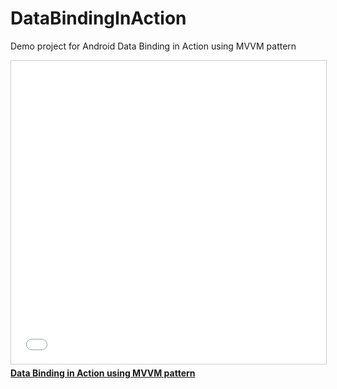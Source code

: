 # DataBindingInAction
Demo project for Android Data Binding in Action using MVVM pattern

<iframe src="//www.slideshare.net/slideshow/embed_code/key/7iHPlPucV0YNgZ" width="595" height="485" frameborder="0" marginwidth="0" marginheight="0" scrolling="no" style="border:1px solid #CCC; border-width:1px; margin-bottom:5px; max-width: 100%;" allowfullscreen> </iframe> <div style="margin-bottom:5px"> <strong> <a href="//www.slideshare.net/fabio_collini/data-binding-in-action-using-mvvm-pattern" title="Data Binding in Action using MVVM pattern" target="_blank">Data Binding in Action using MVVM pattern</a></div>
